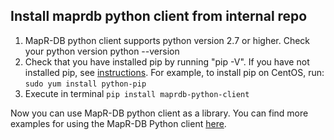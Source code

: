 ## Install maprdb python client from internal repo ##

1. MapR-DB python client supports python version 2.7 or higher. Check your python version
    python --version
2. Check that you have installed pip by running "pip -V".
If you have not installed pip, see [instructions](https://packaging.python.org/guides/installing-using-linux-tools/).
For example, to install pip on CentOS, run: `sudo yum install python-pip`
3. Execute in terminal `pip install maprdb-python-client`

Now you can use MapR-DB python client as a library.
You can find more examples for using the MapR-DB Python client [here](https://mapr.com/docs/61/MapR-DB/JSON_DB/GettingStartedPythonOJAI.html).